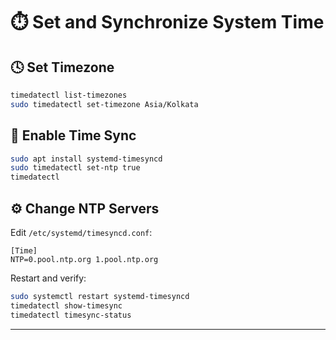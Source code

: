 # ⏱️ Set and Synchronize System Time

## 🕓 Set Timezone

```bash
timedatectl list-timezones
sudo timedatectl set-timezone Asia/Kolkata
```

## 🔄 Enable Time Sync

```bash
sudo apt install systemd-timesyncd
sudo timedatectl set-ntp true
timedatectl
```

## ⚙ Change NTP Servers

Edit `/etc/systemd/timesyncd.conf`:

```
[Time]
NTP=0.pool.ntp.org 1.pool.ntp.org
```

Restart and verify:

```bash
sudo systemctl restart systemd-timesyncd
timedatectl show-timesync
timedatectl timesync-status
```

---
